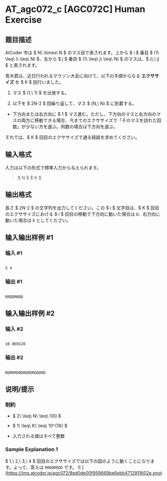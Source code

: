 # AT_agc072_c [AGC072C] Human Exercise

## 题目描述

[problemUrl]: https://atcoder.jp/contests/agc072/tasks/agc072_c

AtCoder 市は $ N\ \times\ N $ のマス目で表されます。上から $ i $ 番目 $ (1\ \leq\ i\ \leq\ N) $、左から $ j $ 番目 $ (1\ \leq\ j\ \leq\ N) $ のマスは、$ (i,\ j) $ と表されます。

青木君は、近日行われるマラソン大会に向けて、以下の手順からなる **エクササイズ** を $ K $ 回行いました。

1. マス $ (1,\ 1) $ を出発する。
2. 以下を $ 2N-2 $ 回繰り返して、マス $ (N,\ N) $ に到着する。
  - 下方向または右方向に $ 1 $ マス進む。ただし、下方向のマスと右方向のマスの両方に移動できる場合、今までのエクササイズで「そのマスを訪れた回数」が少ない方を選ぶ。同数の場合は下方向を選ぶ。
 
それでは、$ K $ 回目のエクササイズで通る経路を求めてください。

## 输入格式

入力は以下の形式で標準入力から与えられます。

> $ N $ $ K $

## 输出格式

長さ $ 2N-2 $ の文字列を出力してください。この $ i $ 文字目は、$ K $ 回目のエクササイズにおける $ i $ 回目の移動で下方向に動いた場合は `D`、右方向に動いた場合は `R` としてください。

## 输入输出样例 #1

### 输入 #1

```
5 4
```

### 输出 #1

```
RRDDRRDD
```

## 输入输出样例 #2

### 输入 #2

```
10 869120
```

### 输出 #2

```
RDRRRDRDRDRDRDDDRD
```

## 说明/提示

### 制約

- $ 2\ \leq\ N\ \leq\ 100 $
- $ 1\ \leq\ K\ \leq\ 10^{18} $
- 入力される値はすべて整数
 
### Sample Explanation 1

$ 1,\ 2,\ 3,\ 4 $ 回目のエクササイズでは以下の図のように動くことになります。よって、答えは `RRDDRRDD` です。 !\[ \](https://img.atcoder.jp/agc072/8ed0de00f959669be6ebb4712911602e.png)